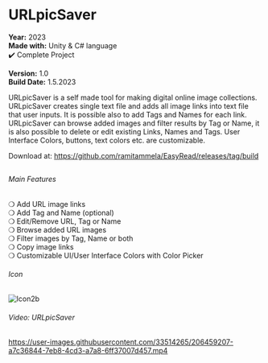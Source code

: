 # URLpicSaver
**Year:** 2023  
**Made with:** Unity & C# language  
✔️ Complete Project

**Version:** 1.0  
**Build Date:** 1.5.2023  

URLpicSaver is a self made tool for making digital online image collections. URLpicSaver creates single text file and adds all image links into text file that user inputs. It is possible also to add Tags and Names for each link. URLpicSaver can browse added images and filter results by Tag or Name, it is also possible to delete or edit existing Links, Names and Tags. User Interface Colors, buttons, text colors etc. are customizable.

Download at: https://github.com/ramitammela/EasyRead/releases/tag/build

##

###### Main Features  
❍ Add URL image links  
❍ Add Tag and Name (optional)  
❍ Edit/Remove URL, Tag or Name  
❍ Browse added URL images  
❍ Filter images by Tag, Name or both  
❍ Copy image links  
❍ Customizable UI/User Interface Colors with Color Picker 

###### Icon
![Icon2b](https://user-images.githubusercontent.com/33514265/235365633-1634b3c5-7c54-42db-9f35-00284d7997a0.png)




###### Video: URLpicSaver
https://user-images.githubusercontent.com/33514265/206459207-a7c36844-7eb8-4cd3-a7a8-6ff37007d457.mp4

